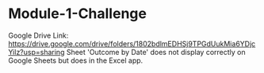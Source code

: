 # Module-1-Challenge
Google Drive Link: https://drive.google.com/drive/folders/1802bdlmEDHSj9TPGdUukMia6YDjcYilz?usp=sharing
Sheet 'Outcome by Date' does not display correctly on Google Sheets but does in the Excel app.
